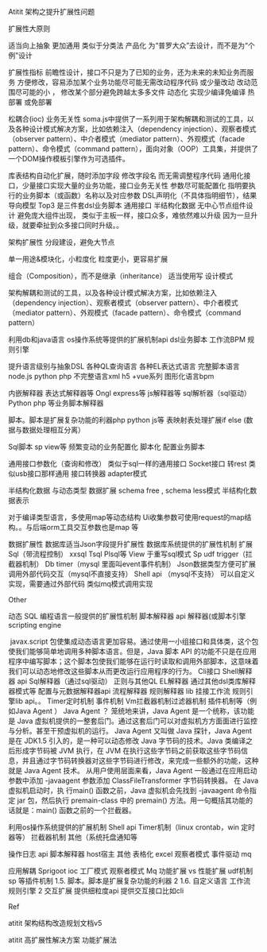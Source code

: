  Atitit  架构之提升扩展性问题



扩展性大原则

 适当向上抽象 更加通用
类似于分类法
产品化  为“普罗大众”去设计，而不是为“个例”设计


扩展性指标
前瞻性设计，接口不只是为了已知的业务，还为未来的未知业务而服务
方便修改，容易添加某个业务功能尽可能无需改动程序代码 或少量改动
改动范围尽可能的小 ，
修改某个部分避免跨越太多多文件
动态化 实现少编译免编译 热部署 或免部署

松耦合(ioc)  业务无关性
soma.js中提供了一系列用于架构解耦和测试的工具，以及各种设计模式解决方案，比如依赖注入（dependency injection）、观察者模式（observer pattern）、中介者模式（mediator pattern）、外观模式（facade pattern）、命令模式（command pattern），面向对象（OOP）工具集，并提供了一个DOM操作模板引擎作为可选插件。

库表结构自动化扩展，随时添加字段 修改字段名 而无需调整程序代码
通用化接口，少量接口实现大量的业务功能，接口业务无关性
参数尽可能配置化  指明要执行的业务脚本（或函数）名称以及对应参数
DSL声明化（不具体指明细节），结果导向模型
Top3 是三件套dsl业务脚本  通用接口 半结构化数据
无中心节点组件设计 避免庞大组件出现，
类似于主板一样，接口众多，难依然难以升级
因为一旦升级，就要牵扯到众多接口同时升级。。

架构扩展性
分段建设，避免大节点


单一用途&模块化，小粒度化
粒度更小，更容易扩展

组合（Composition），而不是继承（inheritance）
适当使用写 设计模式

架构解耦和测试的工具，以及各种设计模式解决方案，比如依赖注入（dependency injection）、观察者模式（observer pattern）、中介者模式（mediator pattern）、外观模式（facade pattern）、命令模式（command pattern）

利用db和java语言 os操作系统等提供的扩展机制api
dsl业务脚本 工作流BPM 规则引擎

提升语言级别与抽象DSL 
各种QL查询语言 各种EL表达式语言
完整脚本语言node.js python php
不完整语言xml h5 +vue系列
图形化语言bpm

内嵌解释器 表达式解释器等
Ongl express等   js解释器等  sql解析器（sql驱动）
Python php 等业务脚本解释器



脚本。脚本是扩展复杂功能的利器php python js等
表映射表处理扩展if else
 (数据与数据处理相互分离）

Sql脚本 sp view等
频繁变动的业务配置化  脚本化  配置业务脚本

通用接口参数化（查询和修改）
类似于sql一样的通用接口
Socket接口 转rest
类似usb接口那样通用
接口转换器 adapter模式

半结构化数据 与动态类型
数据扩展  schema free  ,    schema less模式 半结构化数据表示

对于编译类型语言，多使用map等动态结构
Ui收集参数可使用request的map结构。。与后端orm工具交互参数也是map 等

数据扩展性 数据库适当Json字段提升扩展性
数据库系统提供的扩展性机制
扩展Sql（带流程控制） xxsql Tsql Plsql等
View 于重写sql模式
Sp udf trigger（拦截器机制）
Db timer（mysql 里面叫event事件机制）
Json数据类型方便可扩展
调用外部代码交互（mysql不直接支持）
Shell api （mysql不支持）
可以自定义实现，需要通过外部代码 类似mq模式调用实现

Other

动态 SQL
编程语言一般提供的扩展性机制
脚本解释器 api 解释器(或脚本引擎scripting engine

 javax.script 包使集成动态语言更加容易。通过使用一小组接口和具体类，这个包使我们能够简单地调用多种脚本语言。但是，Java 脚本 API 的功能不只是在应用程序中编写脚本；这个脚本包使我们能够在运行时读取和调用外部脚本，这意味着我们可以动态地修改这些脚本从而更改运行应用程序的行为。
Cli接口 Shell解释器 api
Sql解释器（通过sql驱动）
正则与其他QL EL解释器
通过其他dsl类库解释器模式等
配置与元数据解释器api
流程解释器 规则解释器 lib
挂接工作流 规则引擎lib  api。。
Timer定时机制 事件机制
Vm拦截器机制过滤器机制 插件机制等（例如Java Agent ）
Java Agent ？
笼统地来讲，Java Agent 是一个统称，该功能是 Java 虚拟机提供的一整套后门。通过这套后门可以对虚拟机方方面面进行监控与分析。甚至干预虚拟机的运行。
Java Agent 又叫做 Java 探针，Java Agent 是在 JDK1.5 引入的，是一种可以动态修改 Java 字节码的技术。Java 类编译之后形成字节码被 JVM 执行，在 JVM 在执行这些字节码之前获取这些字节码信息，并且通过字节码转换器对这些字节码进行修改，来完成一些额外的功能，这种就是 Java Agent 技术。
从用户使用层面来看，Java Agent 一般通过在应用启动参数中添加 -javaagent 参数添加 ClassFileTransformer 字节码转换器。 在 Java 虚拟机启动时，执 行main() 函数之前，Java 虚拟机会先找到 -javaagent 命令指定 jar 包，然后执行 premain-class 中的 premain() 方法。用一句概括其功能的话就是：main() 函数之前的一个拦截器。


利用os操作系统提供的扩展机制
Shell api
Timer机制（linux crontab，win 定时器等）
拦截器机制
其他（系统托盘通知等

操作日志 api
脚本解释器 host宿主
其他
表格化 excel
观察者模式 事件驱动 mq 

应用解耦
Sprigoot  ioc  工厂模式
观察者模式 Mq 
功能扩展 vs 性能扩展
udf机制 sp 等插件机制
1.5. 脚本。脚本是扩展复杂功能的利器	2
1.6. 自定义语言 工作流 规则引擎	2
交互扩展
提供细粒度api
提供交互接口比如cli


Ref

atitit 架构结构改造规划文档v5

atitit 高扩展性解决方案 功能扩展法  

